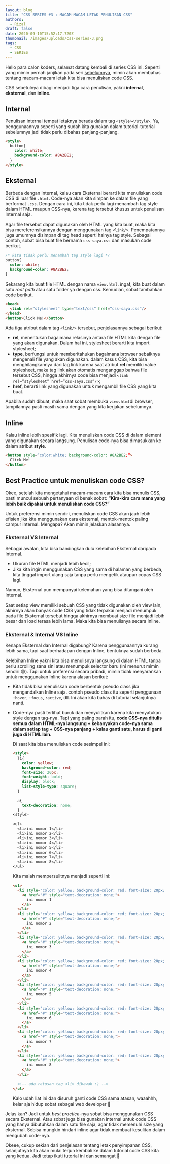 ```yaml
---
layout: blog
title: "CSS SERIES #3 : MACAM-MACAM LETAK PENULISAN CSS"
authors:
  - Rizal
draft: false
date: 2020-09-10T15:52:17.720Z
thumbnail: /images/uploads/css-series-3.png
tags:
  - CSS
  - SERIES
---
```

Hello para calon koders, selamat datang kembali di series CSS ini. Seperti yang mimin pernah janjikan pada seri [sebelumnya](https://www.digitalkode.com/css/css-series-2-text-color-background-color/), mimin akan membahas tentang macam-macam letak kita bisa menuliskan code CSS.

CSS sebetulnya dibagi menjadi tiga cara penulisan, yakni **internal**, **eksternal**, dan **inline**.

## Internal

Penulisan internal tempat letaknya berada dalam tag `<style></style>`. Ya, penggunaannya seperti yang sudah kita gunakan dalam tutorial-tutorial sebelumnya jadi tidak perlu dibahas panjang-panjang.

```html
<style>
  button{
    color: white;
    background-color: #8A2BE2;
  }
</style>
```

## Eksternal

Berbeda dengan Internal, kalau cara Eksternal berarti kita menuliskan code CSS di luar file `.html`. Code-nya akan kita simpan ke dalam file yang berformat `.css`. Dengan cara ini, kita tidak perlu lagi menambah tag style dalam HTML maupun CSS-nya, karena tag tersebut khusus untuk penulisan Internal saja.

Agar file tersebut dapat digunakan oleh HTML yang kita buat, maka kita bisa mereferensikannya dengan menggunakan tag `<link/>`. Penempatannya juga umumnya disimpan di tag head seperti halnya tag style. Sebagai contoh, sobat bisa buat file bernama `css-saya.css` dan masukan code berikut.

```css
/* kita tidak perlu menambah tag style lagi */
button{
  color: white;
  background-color: #8A2BE2;
}
```

Sekarang kita buat file HTML dengan nama `view.html`. ingat, kita buat dalam satu *root path* atau satu folder ya dengan css. Kemudian, sobat tambahkan code berikut.

```html
<head>
  <link rel=”stylesheet” type=”text/css” href=”css-saya.css”/>
</head>
<button>Click Me!</button>
```

Ada tiga atribut dalam tag `<link/>` tersebut, penjelasannya sebagai berikut:

* **rel**, menentukan bagaimana relasinya antara file HTML kita dengan file yang akan digunakan. Dalam hal ini, stylesheet berarti kita import stylesheet;
* **type**, berfungsi untuk memberitahukan bagaimana browser sebaiknya mengenali file yang akan digunakan. dalam kasus CSS, kita bisa menghilangkannya dari tag link karena saat atribut **rel** memiliki value stylesheet, maka tag link akan otomatis menganggap bahwa file tersebut CSS, hingga akhirnya code bisa menjadi `<link rel=”stylesheet” href=”css-saya.css”/>`;
* **href,** berarti link yang digunakan untuk mengambil file CSS yang kita buat.

Apabila sudah dibuat, maka saat sobat membuka `view.html`di browser, tampilannya pasti masih sama dengan yang kita kerjakan sebelumnya.

## Inline

Kalau inline lebih spesifik lagi. Kita menuliskan code CSS di dalam element yang digunakan secara langsung. Penulisan code-nya bisa dimasukkan ke dalam atribut **style**.

```html
<button style=”color:white; background-color: #8A2BE2;”>
  Click Me!
</button>
```

## Best Practice untuk menuliskan code CSS?

Okee, setelah kita mengetahui macam-macam cara kita bisa menulis CSS, pasti muncul sebuah pertanyaan di benak sobat: **“Kira-kira cara mana yang lebih baik dipakai untuk menuliskan code CSS?”**

Untuk preferensi mimin sendiri, menuliskan code CSS akan jauh lebih efisien jika kita menggunakan cara eksternal, mentok-mentok paling campur internal. Mengapa? Akan mimin jelaskan alasannya.

### Eksternal VS Internal

Sebagai awalan, kita bisa bandingkan dulu kelebihan Eksternal daripada Internal.

* Ukuran file HTML menjadi lebih kecil;
* Jika kita ingin menggunakan CSS yang sama di halaman yang berbeda, kita tinggal import ulang saja tanpa perlu mengetik ataupun copas CSS lagi.

Namun, Eksternal pun mempunyai kelemahan yang bisa ditangani oleh Internal.

Saat setiap view memiliki sebuah CSS yang tidak digunakan oleh view lain, akhirnya akan banyak code CSS yang tidak terpakai menjadi menumpuk pada file Eksternal tersebut hingga akhirnya membuat size file menjadi lebih besar dan load terasa lebih lama. Maka kita bisa menulisnya secara Inline.

### Eksternal & Internal VS Inline

Kenapa Eksternal dan Internal digabung? Karena penggunaannya kurang lebih sama, tapi saat berhadapan dengan Inline, bentuknya sudah berbeda.

Kelebihan Inline yakni kita bisa menulisnya langsung di dalam HTML tanpa perlu scrolling sana sini atau menumpuk selector baru (ini menurut mimin sendiri :sweat_smile:). Tapi untuk preferensi secara pribadi, mimin tidak menyarankan untuk menggunakan Inline karena alasan berikut:

* Kita tidak bisa menuliskan code berbentuk pseudo class jika mengandalkan Inline saja. contoh pseudo class itu seperti penggunaan `:hover`, `:focus`, `:active`, dll. Ini akan kita bahas di tutorial selanjutnya nanti.
* Code-nya pasti terlihat buruk dan menyulitkan karena kita menyatukan style dengan tag-nya. Tapi yang paling parah itu, **code CSS-nya ditulis semua dalam HTML-nya langsung + kebanyakan code-nya sama dalam setiap tag + CSS-nya panjang + kalau ganti satu, harus di ganti juga di HTML lain.**

  Di saat kita bisa menuliskan code sesimpel ini:

  ```html
  <style>
    li{
      color: yellow;
      background-color: red;
      font-size: 20px;
      font-weight: bold;
      display: block;
      list-style-type: square;
    }
    
    a{
      text-decoration: none;
    }
  <style>

  <ul>
    <li>ini nomor 1</li>
    <li>ini nomor 2</li>
    <li>ini nomor 3</li>
    <li>ini nomor 4</li>
    <li>ini nomor 5</li>
    <li>ini nomor 6</li>
    <li>ini nomor 7</li>
    <li>ini nomor 8</li>
  </ul>
  ```

  Kita malah mempersulitnya menjadi seperti ini:

  ```html
  <ul>
    <li style="color: yellow; background-color: red; font-size: 20px; font-weight: bold; display: block; list-style-type: square;">
      <a href="#" style="text-decoration: none;">
        ini nomor 1
      </a>
    </li>
    <li style="color: yellow; background-color: red; font-size: 20px; font-weight: bold; display: block; list-style-type: square;">
      <a href="#" style="text-decoration: none;">
        ini nomor 2
      </a>
    </li>
    <li style="color: yellow; background-color: red; font-size: 20px; font-weight: bold; display: block; list-style-type: square;">
      <a href="#" style="text-decoration: none;">
        ini nomor 3
      </a>
    </li>
    <li style="color: yellow; background-color: red; font-size: 20px; font-weight: bold; display: block; list-style-type: square;">
      <a href="#" style="text-decoration: none;">
        ini nomor 4
      </a>
    </li>
    <li style="color: yellow; background-color: red; font-size: 20px; font-weight: bold; display: block; list-style-type: square;">
      <a href="#" style="text-decoration: none;">
        ini nomor 5
      </a>
    </li>
    <li style="color: yellow; background-color: red; font-size: 20px; font-weight: bold; display: block; list-style-type: square;">
      <a href="#" style="text-decoration: none;">
        ini nomor 6
      </a>
    </li>
    <li style="color: yellow; background-color: red; font-size: 20px; font-weight: bold; display: block; list-style-type: square;">
      <a href="#" style="text-decoration: none;">
        ini nomor 7
      </a>
    </li>
    <li style="color: yellow; background-color: red; font-size: 20px; font-weight: bold; display: block; list-style-type: square;">
      <a href="#" style="text-decoration: none;">
        ini nomor 8
      </a>
    </li>
    
    <!-- ada ratusan tag <li> dibawah :) -->
  </ul>
  ```

  Kalo udah liat ini dan disuruh ganti code CSS sama atasan, waaahhh, kelar aja hidup sobat sebagai web developer :rofl:

Jelas kan? Jadi untuk *best practice*-nya sobat bisa menggunakan CSS secara Eksternal. Atau sobat juga bisa gunakan internal untuk code CSS yang hanya dibutuhkan dalam satu file saja, agar tidak memenuhi size yang eksternal. Sebisa mungkin hindari inline agar tidak membuat kesulitan dalam mengubah code-nya.

Okeee, cukup sekian dari penjelasan tentang letak penyimpanan CSS, selanjutnya kita akan mulai terjun kembali ke dalam tutorial code CSS kita yang kedua. Jadi tetap ikuti tutorial ini dan semangat :muscle: